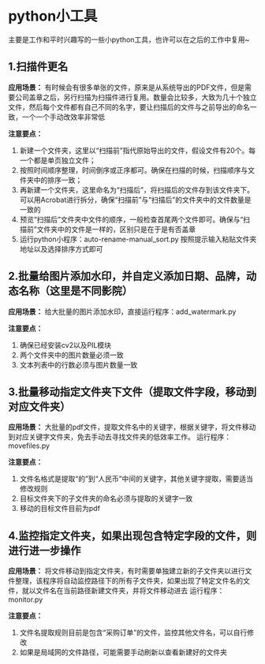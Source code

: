 # python小工具
主要是工作和平时兴趣写的一些小python工具，也许可以在之后的工作中复用~

## 1.扫描件更名
**应用场景：** 有时候会有很多单张的文件，原来是从系统导出的PDF文件，但是需要公司盖章之后，另行扫描为扫描件进行复用。数量会比较多，大致为几十个独立文件，然后每个文件都有自己不同的名字，要让扫描后的文件与之前导出的命名一致，一个一个手动改效率非常低

**注意要点：**
1. 新建一个文件夹，这里以“扫描前”指代原始导出的文件，假设文件有20个。每一个都是单页独立文件；
2. 按照时间顺序整理，时间倒序或正序都可。确保在扫描的时候，扫描顺序与文件夹中的排序一致；
3. 再新建一个文件夹，这里命名为“扫描后”，将扫描后的文件存到该文件夹下。可以用Acrobat进行拆分，确保“扫描前”与“扫描后”的文件夹中的文件数量是一致的
4. 预览“扫描后”文件夹中文件的顺序，一般检查首尾两个文件即可。确保与“扫描前”文件夹中的文件是一样的，区别只是在于是有否盖章
5. 运行python小程序：auto-rename-manual_sort.py 按照提示输入粘贴文件夹地址以及选择排序方式即可


## 2.批量给图片添加水印，并自定义添加日期、品牌，动态名称（这里是不同影院）

**应用场景：** 给大批量的图片添加水印，直接运行程序：add_watermark.py 

**注意要点：**
1. 确保已经安装cv2以及PIL模块
2. 两个文件夹中的图片数量必须一致
3. 文本列表中的行数必须与图片数量一致

## 3.批量移动指定文件夹下文件（提取文件字段，移动到对应文件夹）

**应用场景：** 大批量的pdf文件，提取文件名中的关键字，根据关键字，将文件移动到对应关键字文件夹，免去手动去寻找文件夹的低效率工作。
运行程序：movefiles.py 

**注意要点：**
1. 文件名格式是提取“的”到“人民币”中间的关键字，其他关键字提取，需要适当修改规则
2. 目标文件夹下的子文件夹的命名必须与提取的关键字一致
3. 移动的目标文件目前为pdf

## 4.监控指定文件夹，如果出现包含特定字段的文件，则进行进一步操作

**应用场景：** 将文件移动到指定文件夹，有时需要单独建立新的子文件夹以进行文件整理，该程序将自动监控路径下的所有子文件夹，如果出现了特定文件名的文件，就以文件名在当前路径新建文件夹，并将文件移动进去
运行程序：monitor.py 

**注意要点：**
1. 文件名提取规则目前是包含“采购订单”的文件，监控其他文件名，可以自行修改
2. 如果是局域网的文件路径，可能需要手动刷新以查看新建好的文件夹

